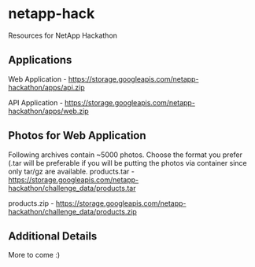 # netapp-hack

Resources for NetApp Hackathon

## Applications

Web Application - https://storage.googleapis.com/netapp-hackathon/apps/api.zip

API Application - https://storage.googleapis.com/netapp-hackathon/apps/web.zip

## Photos for Web Application
Following archives contain ~5000 photos. Choose the format you prefer (.tar will be preferable if you will be putting the photos via container since only tar/gz are available.
products.tar - https://storage.googleapis.com/netapp-hackathon/challenge_data/products.tar

products.zip - https://storage.googleapis.com/netapp-hackathon/challenge_data/products.zip

## Additional Details

More to come :)
